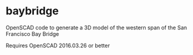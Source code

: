 # baybridge
OpenSCAD code to generate a 3D model of the western span of the San Francisco Bay Bridge

Requires OpenSCAD 2016.03.26 or better
